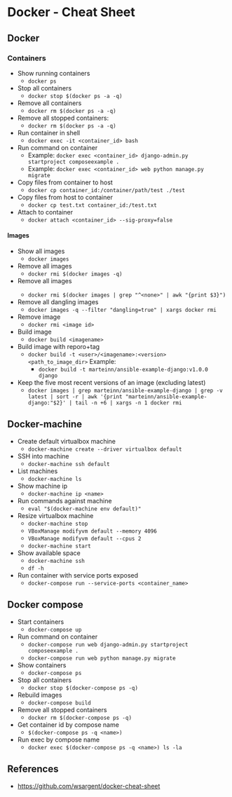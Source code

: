 # Docker - Cheat Sheet

## Docker

### Containers
- Show running containers
    - `docker ps`
- Stop all containers
    - `docker stop $(docker ps -a -q)`
- Remove all containers
    - `docker rm $(docker ps -a -q)`
- Remove all stopped containers:
    - `docker rm $(docker ps -a -q)`
- Run container in shell
    - `docker exec -it <container_id> bash`
- Run command on container
    - Example: `docker exec <container_id> django-admin.py startproject composeexample .`
    - Example: `docker exec <container_id> web python manage.py migrate`
- Copy files from container to host
    - `docker cp container_id:/container/path/test ./test`
- Copy files from host to container
    - `docker cp test.txt container_id:/test.txt`
- Attach to container
    - `docker attach <container_id> --sig-proxy=false`

#### Images
- Show all images
    - `docker images`
- Remove all images
    - `docker rmi $(docker images -q)`
- Remove all <none> images
    - `docker rmi $(docker images | grep "^<none>" | awk "{print $3}")`
- Remove all dangling images
    - `docker images -q --filter "dangling=true" | xargs docker rmi`
- Remove image
    - `docker rmi <image id>`
- Build image
    - `docker build <imagename>`
- Build image with reporo+tag
    - `docker build -t <user>/<imagename>:<version> <path_to_image_dir>`
    Example:
        - `docker build -t marteinn/ansible-example-django:v1.0.0 django`
- Keep the five most recent versions of an image (excluding latest)
    - `docker images | grep marteinn/ansible-example-django | grep -v latest | sort -r | awk '{print "marteinn/ansible-example-django:"$2}' | tail -n +6 | xargs -n 1 docker rmi`


## Docker-machine
- Create default virtualbox machine
    - `docker-machine create --driver virtualbox default`
- SSH into machine
    - `docker-machine ssh default`
- List machines
    - `docker-machine ls`
- Show machine ip
    - `docker-machine ip <name>`
- Run commands against machine
    - `eval "$(docker-machine env default)"`
- Resize virtualbox machine
    - `docker-machine stop`
    - `VBoxManage modifyvm default --memory 4096`
    - `VBoxManage modifyvm default --cpus 2`
    - `docker-machine start`
- Show available space
    - `docker-machine ssh`
    - `df -h`
- Run container with service ports exposed
    - `docker-compose run --service-ports <container_name>`


## Docker compose
- Start containers
    - `docker-compose up`
- Run command on container
    - `docker-compose run web django-admin.py startproject composeexample .`
    - `docker-compose run web python manage.py migrate`
- Show containers
    - `docker-compose ps`
- Stop all containers
    - `docker stop $(docker-compose ps -q)`
- Rebuild images
    - `docker-compose build`
- Remove all stopped containers
    - `docker rm $(docker-compose ps -q)`
- Get container id by compose name
    - `$(docker-compose ps -q <name>)`
- Run exec by compose name
    - `docker exec $(docker-compose ps -q <name>) ls -la`


## References
- https://github.com/wsargent/docker-cheat-sheet
